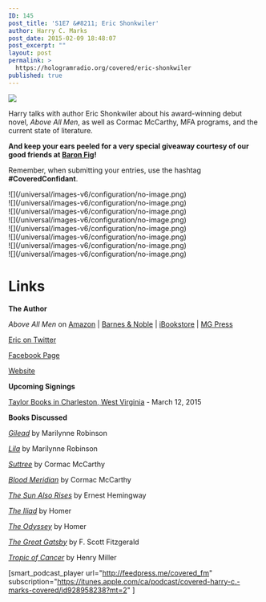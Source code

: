 ```yaml
---
ID: 145
post_title: 'S1E7 &#8211; Eric Shonkwiler'
author: Harry C. Marks
post_date: 2015-02-09 18:48:07
post_excerpt: ""
layout: post
permalink: >
  https://hologramradio.org/covered/eric-shonkwiler
published: true
---
```

![](http://static1.squarespace.com/static/561661aee4b089e8995064dc/5616b298e4b0680cb8690634/5616b2a5e4b0680cb8690866/1444328190112/img.jpg)

Harry talks with author Eric Shonkwiler about his award-winning debut novel, _Above All Men_, as well as Cormac McCarthy, MFA programs, and the current state of literature.

**And keep your ears peeled for a very special giveaway courtesy of our good friends at [Baron Fig](http://baronfig.com/)!**

Remember, when submitting your entries, use the hashtag **#CoveredConfidant**.

<div class="image-block-wrapper sqs-default-image">![](/universal/images-v6/configuration/no-image.png)</div>

<div class="image-block-wrapper sqs-default-image">![](/universal/images-v6/configuration/no-image.png)</div>

<div class="image-block-wrapper sqs-default-image">![](/universal/images-v6/configuration/no-image.png)</div>

<div class="image-block-wrapper sqs-default-image">![](/universal/images-v6/configuration/no-image.png)</div>

<div class="image-block-wrapper sqs-default-image">![](/universal/images-v6/configuration/no-image.png)</div>

<div class="image-block-wrapper sqs-default-image">![](/universal/images-v6/configuration/no-image.png)</div>

<div class="image-block-wrapper sqs-default-image">![](/universal/images-v6/configuration/no-image.png)</div>

<div class="image-block-wrapper sqs-default-image">![](/universal/images-v6/configuration/no-image.png)</div>

# Links

**The Author**

_Above All Men_ on [Amazon](http://www.amazon.com/gp/product/B00I0YZBQQ/ref=as_li_tl?ie=UTF8&camp=1789&creative=390957&creativeASIN=B00I0YZBQQ&linkCode=as2&tag=curiousrat-20&linkId=IMULG4AHKUMZIQFZ) | [Barnes & Noble](http://www.barnesandnoble.com/w/above-all-men-eric-shonkwiler/1118047378?ean=9780988201323) | [iBookstore](https://itunes.apple.com/us/book/above-all-men/id808886893?mt=11) | [MG Press](http://midwestgothic.com/2011/01/above-all-men-by-eric-shonkwiler/)

[Eric on Twitter](http://twitter.com/eshonkwiler)

[Facebook Page](https://www.facebook.com/authorericshonkwiler)

[Website](http://ericshonkwiler.com/)

**Upcoming Signings**

[Taylor Books in Charleston, West Virginia](https://www.facebook.com/events/1556564954602801) - March 12, 2015

**Books Discussed**

_[Gilead](http://www.amazon.com/gp/product/031242440X/ref=as_li_tl?ie=UTF8&camp=1789&creative=390957&creativeASIN=031242440X&linkCode=as2&tag=curiousrat-20&linkId=O2RLCHVS3RPQ4CDE)_ by Marilynne Robinson

_[Lila](http://www.amazon.com/gp/product/0374187614/ref=as_li_tl?ie=UTF8&camp=1789&creative=390957&creativeASIN=0374187614&linkCode=as2&tag=curiousrat-20&linkId=CIYIJ7SYKBLGHTD6)_ by Marilynne Robinson

_[Suttree](http://www.amazon.com/gp/product/0679736328/ref=as_li_tl?ie=UTF8&camp=1789&creative=390957&creativeASIN=0679736328&linkCode=as2&tag=curiousrat-20&linkId=427JOD42JDTTPPHL)_ by Cormac McCarthy

_[Blood Meridian](http://www.amazon.com/gp/product/0679728759/ref=as_li_tl?ie=UTF8&camp=1789&creative=390957&creativeASIN=0679728759&linkCode=as2&tag=curiousrat-20&linkId=WQRZCY45LUNLBE3K)_ by Cormac McCarthy

_[The Sun Also Rises](http://www.amazon.com/gp/product/0743297334/ref=as_li_tl?ie=UTF8&camp=1789&creative=390957&creativeASIN=0743297334&linkCode=as2&tag=curiousrat-20&linkId=36QDXEAAJQEJIPUX)_ by Ernest Hemingway

_[The Iliad](http://www.amazon.com/gp/product/0140275363/ref=as_li_tl?ie=UTF8&camp=1789&creative=390957&creativeASIN=0140275363&linkCode=as2&tag=curiousrat-20&linkId=TZDYPKJGKEJ5LUC6)_ by Homer

_[The Odyssey](http://www.amazon.com/gp/product/0140268863/ref=as_li_tl?ie=UTF8&camp=1789&creative=390957&creativeASIN=0140268863&linkCode=as2&tag=curiousrat-20&linkId=3WPDQUUINPW2LIDA)_ by Homer

_[The Great Gatsby](http://www.amazon.com/gp/product/0743273567/ref=as_li_tl?ie=UTF8&camp=1789&creative=390957&creativeASIN=0743273567&linkCode=as2&tag=curiousrat-20&linkId=K4UVCSA2A3DG46TF)_ by F. Scott Fitzgerald

_[Tropic of Cancer](http://www.amazon.com/gp/product/B002VH3AMK/ref=as_li_tl?ie=UTF8&camp=1789&creative=390957&creativeASIN=B002VH3AMK&linkCode=as2&tag=curiousrat-20&linkId=VD74V3GEZOCSM5AP)_ by Henry Miller

[smart_podcast_player url="http://feedpress.me/covered_fm" subscription="https://itunes.apple.com/ca/podcast/covered-harry-c.-marks-covered/id928958238?mt=2" ]